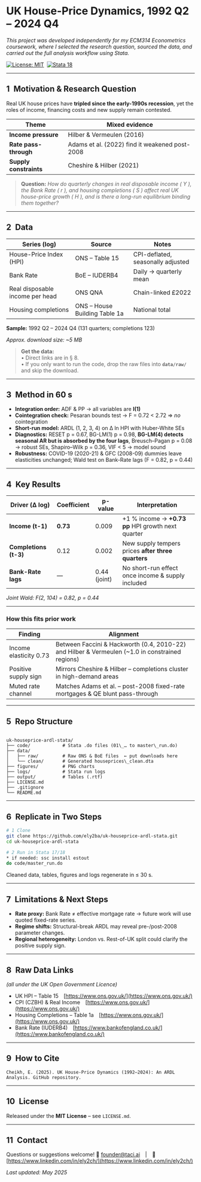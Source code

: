 
# UK House-Price Dynamics, 1992 Q2 – 2024 Q4  
*This project was developed independently for my ECM314 Econometrics coursework, where I selected the research question, sourced the data, and carried out the full analysis workflow using Stata.*

[![License: MIT](https://img.shields.io/badge/license-MIT-blue.svg)](LICENSE.md)&nbsp;
[![Stata 18](https://img.shields.io/badge/Stata-17%2F18-lightgrey)](https://www.stata.com)

---

## 1 Motivation & Research Question  
Real UK house prices have **tripled since the early-1990s recession**, yet the roles of income, financing costs and new supply remain contested.

| Theme | Mixed evidence |
|-------|----------------|
| **Income pressure** | Hilber & Vermeulen (2016) |
| **Rate pass-through** | Adams et al. (2022) find it weakened post-2008 |
| **Supply constraints** | Cheshire & Hilber (2021) |

> **Question:** *How do quarterly changes in real disposable income ( Y ), the Bank Rate ( r ), and housing completions ( S ) affect real UK house-price growth ( H ), and is there a long-run equilibrium binding them together?*

---

## 2 Data  
| Series (log) | Source | Notes |
|--------------|--------|-------|
| House-Price Index (HPI) | ONS – Table 15 | CPI-deflated, seasonally adjusted |
| Bank Rate | BoE – IUDERB4 | Daily → quarterly mean |
| Real disposable income per head | ONS QNA | Chain-linked £2022 |
| Housing completions | ONS – House Building Table 1a | National total |

**Sample:** 1992 Q2 – 2024 Q4 (131 quarters; completions 123)  

*Approx. download size: ~5 MB*

> **Get the data:**  
> • Direct links are in § 8.  
> • If you only want to run the code, drop the raw files into **`data/raw/`** and skip the download.

---

## 3 Method in 60 s  
* **Integration order:** ADF & PP → all variables are **I(1)**  
* **Cointegration check:** Pesaran bounds test → F = 0.72 < 2.72 ⇒ *no* cointegration  
* **Short-run model:** ARDL (1, 2, 3, 4) on Δ ln HPI with Huber-White SEs  
* **Diagnostics:** RESET p = 0.67, BG-LM(1) p = 0.98, **BG-LM(4) detects seasonal AR but is absorbed by the four lags**, Breusch–Pagan p = 0.08 → robust SEs, Shapiro–Wilk p = 0.36, VIF < 5 → model sound  
* **Robustness:** COVID-19 (2020-21) & GFC (2008-09) dummies leave elasticities unchanged; Wald test on Bank-Rate lags (F = 0.82, p = 0.44)

---

## 4 Key Results  
| Driver (Δ log) | Coefficient | p-value | Interpretation |
|----------------|-------------|---------|----------------|
| **Income (t-1)** | **0.73** | 0.009 | +1 % income → **+0.73 pp** HPI growth next quarter |
| **Completions (t-3)** | 0.12 | 0.002 | New supply tempers prices **after three quarters** |
| **Bank-Rate lags** | — | 0.44 (joint) | No short-run effect once income & supply included |

*Joint Wald: F(2, 104) = 0.82, p = 0.44*

---

### How this fits prior work  
| Finding | Alignment |
|---------|-----------|
| Income elasticity 0.73 | Between Faccini & Hackworth (0.4, 2010-22) and Hilber & Vermeulen (~1.0 in constrained regions) |
| Positive supply sign | Mirrors Cheshire & Hilber – completions cluster in high-demand areas |
| Muted rate channel | Matches Adams et al. – post-2008 fixed-rate mortgages & QE blunt pass-through |

---

## 5 Repo Structure
```

uk-houseprice-ardl-stata/
├── code/            # Stata .do files (01\_… to master\_run.do)
├── data/
│   ├── raw/         # Raw ONS & BoE files  ← put downloads here
│   └── clean/       # Generated houseprices\_clean.dta
├── figures/         # PNG charts
├── logs/            # Stata run logs
├── output/          # Tables (.rtf)
├── LICENSE.md
├── .gitignore
└── README.md

````

---

## 6 Replicate in Two Steps
```bash
# 1 Clone
git clone https://github.com/ely2ba/uk-houseprice-ardl-stata.git
cd uk-houseprice-ardl-stata

# 2 Run in Stata 17/18
* if needed: ssc install estout
do code/master_run.do
````

Cleaned data, tables, figures and logs regenerate in ≤ 30 s.

---

## 7 Limitations & Next Steps

* **Rate proxy:** Bank Rate ≠ effective mortgage rate → future work will use quoted fixed-rate series.
* **Regime shifts:** Structural-break ARDL may reveal pre-/post-2008 parameter changes.
* **Regional heterogeneity:** London vs. Rest-of-UK split could clarify the positive supply sign.

---

## 8 Raw Data Links

*(all under the UK Open Government Licence)*

* UK HPI – Table 15 [https://www.ons.gov.uk/](https://www.ons.gov.uk/)
* CPI (CZBH) & Real Income [https://www.ons.gov.uk/](https://www.ons.gov.uk/)
* Housing Completions – Table 1a [https://www.ons.gov.uk/](https://www.ons.gov.uk/)
* Bank Rate (IUDERB4) [https://www.bankofengland.co.uk/](https://www.bankofengland.co.uk/)

---

## 9 How to Cite

```text
Cheikh, E. (2025). UK House-Price Dynamics (1992–2024): An ARDL Analysis. GitHub repository.
```

---

## 10 License

Released under the **MIT License** – see `LICENSE.md`.

---

## 11 Contact

Questions or suggestions welcome!
📧 [founder@taci.ai](mailto:founder@taci.ai) | 🔗 [https://www.linkedin.com/in/ely2ch/](https://www.linkedin.com/in/ely2ch/)

*Last updated: May 2025*

